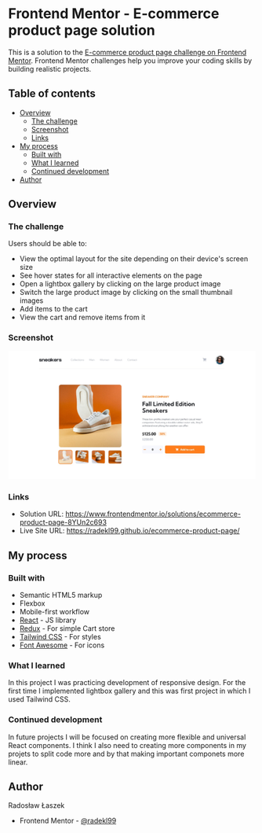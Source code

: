 # Frontend Mentor - E-commerce product page solution

This is a solution to the [E-commerce product page challenge on Frontend Mentor](https://www.frontendmentor.io/challenges/ecommerce-product-page-UPsZ9MJp6). Frontend Mentor challenges help you improve your coding skills by building realistic projects.

## Table of contents

- [Overview](#overview)
  - [The challenge](#the-challenge)
  - [Screenshot](#screenshot)
  - [Links](#links)
- [My process](#my-process)
  - [Built with](#built-with)
  - [What I learned](#what-i-learned)
  - [Continued development](#continued-development)
- [Author](#author)

## Overview

### The challenge

Users should be able to:

- View the optimal layout for the site depending on their device's screen size
- See hover states for all interactive elements on the page
- Open a lightbox gallery by clicking on the large product image
- Switch the large product image by clicking on the small thumbnail images
- Add items to the cart
- View the cart and remove items from it

### Screenshot

![Desktop preview](./design/desktop-finish.jpg)

### Links

- Solution URL: https://www.frontendmentor.io/solutions/ecommerce-product-page-8YUn2c693
- Live Site URL: https://radekl99.github.io/ecommerce-product-page/

## My process

### Built with

- Semantic HTML5 markup
- Flexbox
- Mobile-first workflow
- [React](https://reactjs.org/) - JS library
- [Redux](https://redux.js.org/) - For simple Cart store
- [Tailwind CSS](https://tailwindcss.com/) - For styles
- [Font Awesome](https://fontawesome.com/) - For icons

### What I learned

In this project I was practicing development of responsive design. For the first time I implemented lightbox gallery and this was first project in which I used Tailwind CSS.

### Continued development

In future projects I will be focused on creating more flexible and universal React components. I think I also need to creating more components in my projets to split code more and by that making important componets more linear.

## Author

Radosław Łaszek

- Frontend Mentor - [@radekl99](https://www.frontendmentor.io/profile/radekl99)
